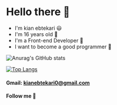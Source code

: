  # Hello there 👋
  - I'm kian ebtekari 😃
  - I'm 16 years old 🎂
  - I'm a Front-end Developer 🎈
  - I want to become a good programmer :dart:

![Anurag's GitHub stats](https://github-readme-stats.vercel.app/api?username=KianEbtekari0&show_icons=true&theme=transparent)

[![Top Langs](https://github-readme-stats.vercel.app/api/top-langs/?username=KianEbtekari0&layout=compact&show_icons=true&theme=transparent)](https://github.com/anuraghazra/github-readme-stats)


#### Gmail: kianebtekari0@gmail.com



#### Follow me 🥇
